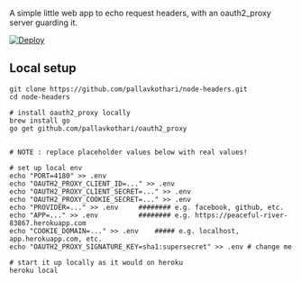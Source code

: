 A simple little web app to echo request headers, with an oauth2_proxy server guarding it. 

[![Deploy](https://www.herokucdn.com/deploy/button.svg)](https://heroku.com/deploy)



## Local setup 

```
git clone https://github.com/pallavkothari/node-headers.git
cd node-headers

# install oauth2_proxy locally
brew install go
go get github.com/pallavkothari/oauth2_proxy


# NOTE : replace placeholder values below with real values!

# set up local env 
echo "PORT=4180" >> .env
echo "OAUTH2_PROXY_CLIENT_ID=..." >> .env
echo "OAUTH2_PROXY_CLIENT_SECRET=..." >> .env
echo "OAUTH2_PROXY_COOKIE_SECRET=..." >> .env
echo "PROVIDER=..." >> .env 	######## e.g. facebook, github, etc. 
echo "APP=..." >> .env 			######## e.g. https://peaceful-river-83867.herokuapp.com
echo "COOKIE_DOMAIN=..." >> .env	##### e.g. localhost, app.herokuapp.com, etc. 
echo "OAUTH2_PROXY_SIGNATURE_KEY=sha1:supersecret" >> .env # change me

# start it up locally as it would on heroku 
heroku local 
```

